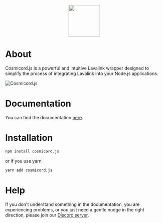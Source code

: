 <p align="center">
    <img src="https://cosmicordjs.now.sh/logo.png" width="100" height="100" />
</p>

# About

Cosmicord.js is a powerful and intuitive Lavalink wrapper designed to simplify the process of integrating Lavalink into your Node.js applications.

![Cosmicord.js](https://discord.com/api/guilds/1116001022167490642/widget.png?style=banner2)

# Documentation

You can find the documentation [here](https://cosmicordjs.now.sh).

# Installation

```sh
npm install cosmicord.js
```

or if you use yarn

```sh
yarn add cosmicord.js
```

# Help

If you don't understand something in the documentation, you are experiencing problems, or you just need a gentle nudge in the right direction, please join our [Discord server](https://discord.gg/pSKW5cWNtS).
